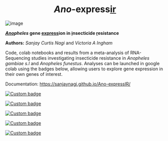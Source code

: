 <h1 align="center">
  <i>Ano</i>-express<ins>ir</ins>
</h1>

![image](https://raw.githubusercontent.com/sanjaynagi/ano-expressir/main/docs/logo.png)

**<ins>*Ano</ins>pheles* gene <ins>express</ins>ion in <ins>i</ins>nsecticide <ins>r</ins>esistance**

**Authors:**
*Sanjay Curtis Nagi* and *Victoria A Ingham*

Code, colab notebooks and results from a meta-analysis of RNA-Sequencing studies investigating insecticide resistance in *Anopheles gambiae s.l* and *Anopheles funestus*. Analyses can be launched in google colab using the badges below, allowing users to explore gene expression in their own genes of interest.

Documentation: https://sanjaynagi.github.io/Ano-expressIR/


[![Custom badge](https://img.shields.io/endpoint?color=gold&logo=Google%20Colab&url=https%3A%2F%2Fraw.githubusercontent.com%2Fsanjaynagi%2Fano-expressir%2Fmain%2Fgraphics%2Fbadge-expression.json)](https://colab.research.google.com/github/sanjaynagi/ano-expressir/blob/main/workflow/notebooks/plot-gene-expression.ipynb)   

[![Custom badge](https://img.shields.io/endpoint?color=turqoise&logo=Google%20Colab&url=https%3A%2F%2Fraw.githubusercontent.com%2Fsanjaynagi%2Fano-expressir%2Fmain%2Fgraphics%2Fbadge-families.json)](https://colab.research.google.com/github/sanjaynagi/ano-expressir/blob/main/workflow/notebooks/plot-families-expression.ipynb)  

[![Custom badge](https://img.shields.io/endpoint?color=black&logo=Google%20Colab&url=https%3A%2F%2Fraw.githubusercontent.com%2Fsanjaynagi%2Fano-expressir%2Fmain%2Fgraphics%2Fbadge-candidates.json)](https://colab.research.google.com/github/sanjaynagi/ano-expressir/blob/main/workflow/notebooks/expression-candidates.ipynb)  

[![Custom badge](https://img.shields.io/endpoint?color=skyblue&logo=Google%20Colab&url=https%3A%2F%2Fraw.githubusercontent.com%2Fsanjaynagi%2Fano-expressir%2Fmain%2Fgraphics%2Fbadge-enrichment.json)](https://colab.research.google.com/github/sanjaynagi/ano-expressir/blob/main/workflow/notebooks/enrichment.ipynb)  

[![Custom badge](https://img.shields.io/endpoint?color=maroon&logo=Google%20Colab&url=https%3A%2F%2Fraw.githubusercontent.com%2Fsanjaynagi%2Fano-expressir%2Fmain%2Fgraphics%2Fbadge-heatmaps.json)](https://colab.research.google.com/github/sanjaynagi/ano-expressir/blob/main/workflow/notebooks/misc/cluster-heatmaps-16-12-22.ipynb)  
